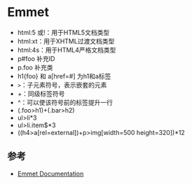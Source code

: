 # Emmet

* html:5 或!：用于HTML5文档类型
* html:xt：用于XHTML过渡文档类型
* html:4s：用于HTML4严格文档类型
* p#foo 补充ID
* p.foo 补充类
* h1{foo} 和 a[href=#] 为h1和a标签
* `>`：子元素符号，表示嵌套的元素
* +：同级标签符号
* ^：可以使该符号前的标签提升一行
* (.foo>h1)+(.bar>h2)
* ul>li*3
* ul>li.item$*3
* ((h4>a[rel=external])+p>img[width=500 height=320])*12

## 参考

* [Emmet Documentation](https://docs.emmet.io/cheat-sheet/)
